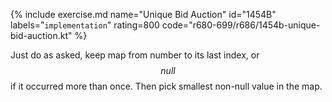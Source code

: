 {% include exercise.md name="Unique Bid Auction" id="1454B" labels="`implementation`" rating=800 code="r680-699/r686/1454b-unique-bid-auction.kt" %}

Just do as asked, keep map from number to its last index, or $$null$$ if it occurred more than once.  Then pick smallest non-null value in the map.
